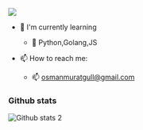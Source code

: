 ![](https://komarev.com/ghpvc/?username=osmanmuratgull)

- 🌱 I'm currently learning 
  - 🌱 Python,Golang,JS

- 📫 How to reach me:
  - 📫 osmanmuratgull@gmail.com
  
### Github stats
  ![Github stats 2](https://github-readme-stats.vercel.app/api?username=osmanmuratgull&show_icons=true&theme=radical)
